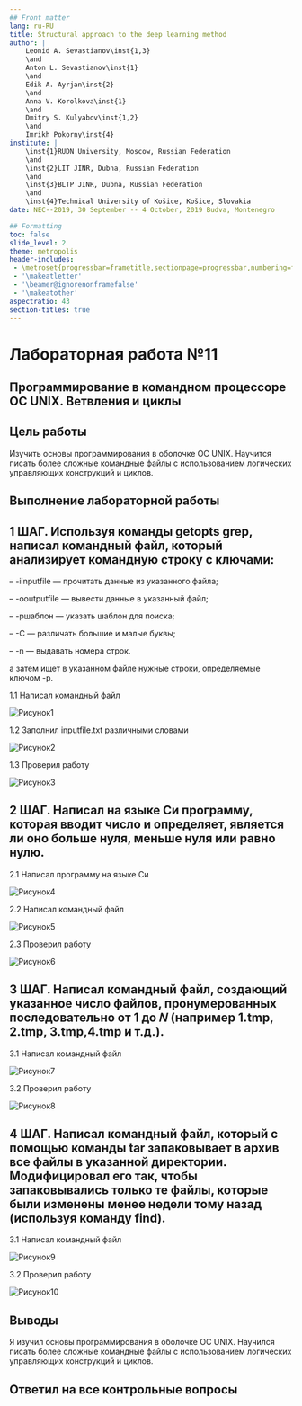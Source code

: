 ```yaml
---
## Front matter
lang: ru-RU
title: Structural approach to the deep learning method
author: |
	Leonid A. Sevastianov\inst{1,3}
	\and
	Anton L. Sevastianov\inst{1}
	\and
	Edik A. Ayrjan\inst{2}
	\and
	Anna V. Korolkova\inst{1}
	\and
	Dmitry S. Kulyabov\inst{1,2}
	\and
	Imrikh Pokorny\inst{4}
institute: |
	\inst{1}RUDN University, Moscow, Russian Federation
	\and
	\inst{2}LIT JINR, Dubna, Russian Federation
	\and
	\inst{3}BLTP JINR, Dubna, Russian Federation
	\and
	\inst{4}Technical University of Košice, Košice, Slovakia
date: NEC--2019, 30 September -- 4 October, 2019 Budva, Montenegro

## Formatting
toc: false
slide_level: 2
theme: metropolis
header-includes: 
 - \metroset{progressbar=frametitle,sectionpage=progressbar,numbering=fraction}
 - '\makeatletter'
 - '\beamer@ignorenonframefalse'
 - '\makeatother'
aspectratio: 43
section-titles: true
---
```


# Лабораторная работа №11

## Программирование в командном процессоре ОС UNIX. Ветвления и циклы


## Цель работы 

Изучить основы программирования в оболочке ОС UNIX. Научится писать более сложные командные файлы с использованием логических управляющих конструкций и циклов.


## Выполнение лабораторной работы

## 1 ШАГ. Используя команды getopts grep, написал командный файл, который анализирует командную строку с ключами:

– -iinputfile — прочитать данные из указанного файла;

– -ooutputfile — вывести данные в указанный файл;

– -pшаблон — указать шаблон для поиска;

– -C — различать большие и малые буквы;

– -n — выдавать номера строк.

а затем ищет в указанном файле нужные строки, определяемые ключом -p.

1.1 Написал командный файл

![Рисунок1](image/я1.JPG)

1.2 Заполнил inputfile.txt различными словами

![Рисунок2](image/я2.JPG)

1.3 Проверил работу

![Рисунок3](image/я3.JPG)

## 2 ШАГ. Написал на языке Си программу, которая вводит число и определяет, является ли оно больше нуля, меньше нуля или равно нулю.

2.1 Написал программу на языке Си

![Рисунок4](image/я4.JPG)

2.2 Написал командный файл

![Рисунок5](image/я5.JPG)

2.3 Проверил работу

![Рисунок6](image/я6.JPG)

## 3 ШАГ. Написал командный файл, создающий указанное число файлов, пронумерованных последовательно от 1 до 𝑁 (например 1.tmp, 2.tmp, 3.tmp,4.tmp и т.д.).

3.1 Написал командный файл

![Рисунок7](image/я7.JPG)

3.2 Проверил работу

![Рисунок8](image/я8.JPG)

## 4 ШАГ. Написал командный файл, который с помощью команды tar запаковывает в архив все файлы в указанной директории. Модифицировал его так, чтобы запаковывались только те файлы, которые были изменены менее недели тому назад (используя команду find).

3.1 Написал командный файл

![Рисунок9](image/я9.JPG)

3.2 Проверил работу

![Рисунок10](image/я10.JPG)

## Выводы 

Я изучил основы программирования в оболочке ОС UNIX. Научился писать более сложные командные файлы с использованием логических управляющих конструкций и циклов.

## Ответил на все контрольные вопросы
